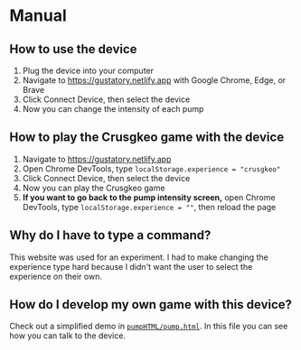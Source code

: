 # Manual
## How to use the device
1. Plug the device into your computer
2. Navigate to https://gustatory.netlify.app with Google Chrome, Edge, or Brave
3. Click Connect Device, then select the device
4. Now you can change the intensity of each pump
## How to play the Crusgkeo game with the device
1. Navigate to https://gustatory.netlify.app
2. Open Chrome DevTools, type `localStorage.experience = "crusgkeo"`
3. Click Connect Device, then select the device
4. Now you can play the Crusgkeo game
5. **If you want to go back to the pump intensity screen,** open Chrome DevTools, type `localStorage.experience = ""`, then reload the page
## Why do I have to type a command?
This website was used for an experiment. I had to make changing the experience type hard because I didn't want the user to select the experience on their own.
## How do I develop my own game with this device?
Check out a simplified demo in [`pumpHTML/pump.html`](pumpHTML/pump.html). In this file you can see how you can talk to the device.
